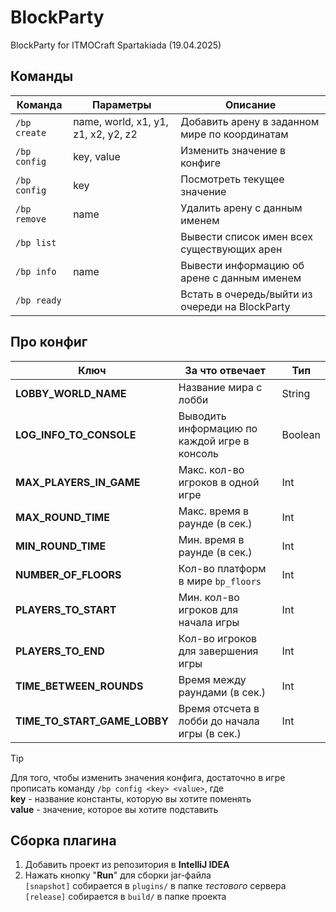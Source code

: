# BlockParty
BlockParty for ITMOCraft Spartakiada (19.04.2025)

## Команды

| Команда      | Параметры                           | Описание                                        |
|--------------|-------------------------------------|-------------------------------------------------|
| `/bp create` | name, world, x1, y1, z1, x2, y2, z2 | Добавить арену в заданном мире по координатам   |
| `/bp config` | key, value                          | Изменить значение в конфиге                     |
| `/bp config` | key                                 | Посмотреть текущее значение                     |
| `/bp remove` | name                                | Удалить арену с данным именем                   |
| `/bp list`   |                                     | Вывести список имен всех существующих арен      |
| `/bp info`   | name                                | Вывести информацию об арене с данным именем     |
| `/bp ready`  |                                     | Встать в очередь/выйти из очереди на BlockParty |

## Про конфиг

| Ключ                         | За что отвечает                               | Тип     |
|------------------------------|-----------------------------------------------|---------|
| **LOBBY_WORLD_NAME**         | Название мира с лобби                         | String  |
| **LOG_INFO_TO_CONSOLE**      | Выводить информацию по каждой игре в консоль  | Boolean |
| **MAX_PLAYERS_IN_GAME**      | Макс. кол-во игроков в одной игре             | Int     |
| **MAX_ROUND_TIME**           | Макс. время в раунде (в сек.)                 | Int     |
| **MIN_ROUND_TIME**           | Мин. время в раунде (в сек.)                  | Int     |
| **NUMBER_OF_FLOORS**         | Кол-во платформ в мире `bp_floors`            | Int     |
| **PLAYERS_TO_START**         | Мин. кол-во игроков для начала игры           | Int     |
| **PLAYERS_TO_END**           | Кол-во игроков для завершения игры            | Int     |
| **TIME_BETWEEN_ROUNDS**      | Время между раундами (в сек.)                 | Int     |
| **TIME_TO_START_GAME_LOBBY** | Время отсчета в лобби до начала игры (в сек.) | Int     |

> [!TIP]
> Для того, чтобы изменить значения конфига, достаточно в игре прописать команду `/bp config <key> <value>`, где <br/>
> **key** - название константы, которую вы хотите поменять <br/>
> **value** - значение, которое вы хотите подставить

## Сборка плагина

1. Добавить проект из репозитория в **IntelliJ IDEA**
2. Нажать кнопку "**Run**" для сборки jar-файла\
   `[snapshot]` собирается в `plugins/` в папке _тестового_ сервера \
   `[release]` собирается в `build/` в папке проекта
